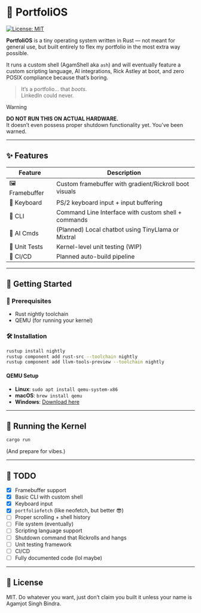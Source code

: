 # 🚀 PortfoliOS  
[![License: MIT](https://img.shields.io/badge/License-MIT-yellow.svg)](https://opensource.org/licenses/MIT)

**PortfoliOS** is a tiny operating system written in Rust — not meant for general use, but built entirely to flex my portfolio in the most extra way possible.

It runs a custom shell (AgamShell aka `ash`) and will eventually feature a custom scripting language, AI integrations, Rick Astley at boot, and zero POSIX compliance because that’s boring.

> It’s a portfolio... that *boots*.  
> LinkedIn could never.

> [!WARNING]  
> **DO NOT RUN THIS ON ACTUAL HARDWARE.**  
> It doesn’t even possess proper shutdown functionality yet. You’ve been warned.

---

## ✨ Features

| Feature       | Description                                                |
|---------------|------------------------------------------------------------|
| 🖼️ Framebuffer | Custom framebuffer with gradient/Rickroll boot visuals     |
| 🎹 Keyboard    | PS/2 keyboard input + input buffering                     |
| 💬 CLI         | Command Line Interface with custom shell + commands       |
| 🧠 AI Cmds     | (Planned) Local chatbot using TinyLlama or Mixtral        |
| 🧪 Unit Tests  | Kernel-level unit testing (WIP)                            |
| 🚀 CI/CD       | Planned auto-build pipeline                               |

---

## 🧰 Getting Started

### 🔧 Prerequisites

- Rust nightly toolchain  
- QEMU (for running your kernel)

### 🛠 Installation

```sh
rustup install nightly
rustup component add rust-src --toolchain nightly
rustup component add llvm-tools-preview --toolchain nightly
```

#### QEMU Setup

- **Linux**: `sudo apt install qemu-system-x86`
- **macOS**: `brew install qemu`
- **Windows**: [Download here](https://qemu.weilnetz.de/w64/)

---

## 🏃 Running the Kernel

```sh
cargo run
```

(And prepare for vibes.)

---

## 📝 TODO

- [x] Framebuffer support  
- [x] Basic CLI with custom shell  
- [x] Keyboard input  
- [x] `portfoliofetch` (like neofetch, but better 😎)  
- [ ] Proper scrolling + shell history  
- [ ] File system (eventually)  
- [ ] Scripting language support  
- [ ] Shutdown command that Rickrolls and hangs  
- [ ] Unit testing framework  
- [ ] CI/CD  
- [ ] Fully documented code (lol maybe)

---

## 📜 License

MIT. Do whatever you want, just don’t claim you built it unless your name is Agamjot Singh Bindra.
